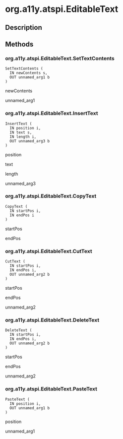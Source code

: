 # org.a11y.atspi.EditableText

## Description

## Methods

### org.a11y.atspi.EditableText.SetTextContents



    SetTextContents (
      IN newContents s,
      OUT unnamed_arg1 b
    )

newContents

unnamed_arg1

### org.a11y.atspi.EditableText.InsertText 



    InsertText (
      IN position i,
      IN text s,
      IN length i,
      OUT unnamed_arg3 b
    )

position

text

length

unnamed_arg3

### org.a11y.atspi.EditableText.CopyText



    CopyText (
      IN startPos i,
      IN endPos i
    )

startPos

endPos

### org.a11y.atspi.EditableText.CutText 



    CutText (
      IN startPos i,
      IN endPos i,
      OUT unnamed_arg2 b
    )

startPos

endPos

unnamed_arg2

### org.a11y.atspi.EditableText.DeleteText 



    DeleteText (
      IN startPos i,
      IN endPos i,
      OUT unnamed_arg2 b
    )

startPos

endPos

unnamed_arg2

### org.a11y.atspi.EditableText.PasteText



    PasteText (
      IN position i,
      OUT unnamed_arg1 b
    )

position

unnamed_arg1
